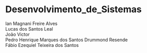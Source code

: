 # Desenvolvimento_de_Sistemas

Ian Magnani Freire Alves  
Lucas dos Santos Leal  
João Victor  
Pedro Henrique Marques dos Santos Drummond Resende  
Fábio Ezequiel Teixeira dos Santos
